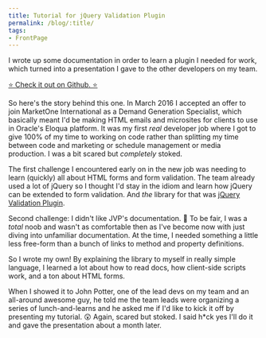 ```yaml
---
title: Tutorial for jQuery Validation Plugin
permalink: /blog/:title/
tags:
- FrontPage
---
```


I wrote up some documentation in order to learn a plugin I needed for work, which turned into a presentation I gave to the other developers on my team.

[⭐  Check it out on Github. ⭐](https://github.com/timothyjellison/jquery-validation-plugin-tutorial)

So here's the story behind this one. In March 2016 I accepted an offer to join MarketOne International as a Demand Generation Specialist, which basically meant I'd be making HTML emails and microsites for clients to use in Oracle's Eloqua platform. It was my first *real* developer job where I got to give 100% of my time to working on code rather than splitting my time between code and marketing or schedule management or media production. I was a bit scared but *completely* stoked.

The first challenge I encountered early on in the new job was needing to learn (quickly) all about HTML forms and form validation. The team already used a lot of jQuery so I thought I'd stay in the idiom and learn how jQuery can be extended to form validation. And *the* library for that was [jQuery Validation Plugin](https://jqueryvalidation.org/).

Second challenge: I didn't like JVP's documentation. 😬  To be fair, I was a *total* noob and wasn't as comfortable then as I've become now with just diving into unfamiliar documentation. At the time, I needed something a little less free-form than a bunch of links to method and property definitions.

So I wrote my own! By explaining the library to myself in really simple language, I learned a lot about how to read docs, how client-side scripts work, and a ton about HTML forms.

When I showed it to John Potter, one of the lead devs on my team and an all-around awesome guy, he told me the team leads were organizing a series of lunch-and-learns and he asked me if I'd like to kick it off by presenting my tutorial. 😲  Again, scared but stoked. I said h\*ck yes I'll do it and gave the presentation about a month later.